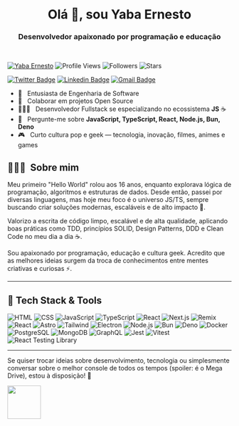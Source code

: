 <h1 align="center">Olá 👋, sou Yaba Ernesto</h1>
<h3 align="center">Desenvolvedor apaixonado por programação e educação</h3><br/>

[![Yaba Ernesto](https://img.shields.io/badge/Yaba-Ernesto-<COLOR>.svg)](https://shields.io/)
![Profile Views](https://komarev.com/ghpvc/?username=yabaernesto&color=yellow)
![Followers](https://img.shields.io/github/followers/yabaernesto) 
![Stars](https://img.shields.io/github/stars/yabaernesto?label=Profile%20Stars&logo=Profile%20stars&logoColor=g)

[![Twitter Badge](https://img.shields.io/badge/-@yabaernesto-00875f?style=flat-square&labelColor=00875f&logo=twitter&logoColor=white&link=https://twitter.com/yabaernesto)](https://twitter.com/yabaernesto) 
[![Linkedin Badge](https://img.shields.io/badge/-Yaba%20Ernesto-00875f?style=flat-square&logo=Linkedin&logoColor=white&link=https://www.linkedin.com/in/yabaernesto/)](https://www.linkedin.com/in/yabaernesto/) 
[![Gmail Badge](https://img.shields.io/badge/-yabaernesto@gmail.com-00875f?style=flat-square&logo=Gmail&logoColor=white&link=mailto:yabaernesto@gmail.com)](mailto:yabaernesto@gmail.com)

- 🔭 &nbsp; Entusiasta de Engenharia de Software
- 👯 &nbsp; Colaborar em projetos Open Source
- 👨🏻‍💻 &nbsp; Desenvolvedor Fullstack se especializando no ecossistema **JS** ☕
- 💬 &nbsp; Pergunte-me sobre **JavaScript, TypeScript, React, Node.js, Bun, Deno**
- 🎮 &nbsp; Curto cultura pop e geek — tecnologia, inovação, filmes, animes e games

## 👨🏻‍💻 &nbsp;Sobre mim

<p>Meu primeiro "Hello World" rolou aos 16 anos, enquanto explorava lógica de programação, algoritmos e estruturas de dados. Desde então, passei por diversas linguagens, mas hoje meu foco é o universo JS/TS, sempre buscando criar soluções modernas, escaláveis e de alto impacto 🚀.</p>

<p>Valorizo a escrita de código limpo, escalável e de alta qualidade, aplicando boas práticas como TDD, princípios SOLID, Design Patterns, DDD e Clean Code no meu dia a dia ☕.</p>

<p>Sou apaixonado por programação, educação e cultura geek. Acredito que as melhores ideias surgem da troca de conhecimentos entre mentes criativas e curiosas ⚡.</p>

---

## 🚀 Tech Stack & Tools

![HTML](https://img.shields.io/badge/-HTML-333333?style=flat&logo=HTML5)
![CSS](https://img.shields.io/badge/-CSS-333333?style=flat&logo=CSS3&logoColor=1572B6)
![JavaScript](https://img.shields.io/badge/-JavaScript-333333?style=flat&logo=javascript)
![TypeScript](https://img.shields.io/badge/-TypeScript-333333?style=flat&logo=typescript&logoColor=2D79C7)
![React](https://img.shields.io/badge/-React-333333?style=flat&logo=react)
![Next.js](https://img.shields.io/badge/-Next.js-333333?style=flat&logo=next.js&logoColor=FFFFFF)
![Remix](https://img.shields.io/badge/-Remix-333333?style=flat&logo=remix)
![React](https://img.shields.io/badge/-React%20Native-333333?style=flat&logo=react)
![Astro](https://img.shields.io/badge/-Astro-333333?style=flat&logo=astro)
![Tailwind](https://img.shields.io/badge/-Tailwind-333333?style=flat&logo=tailwind-css)
![Electron](https://img.shields.io/badge/-Electron-333333?style=flat&logo=electron&logoColor=47848F)
![Node.js](https://img.shields.io/badge/-Node.js-333333?style=flat&logo=node.js)
![Bun](https://img.shields.io/badge/-Bun-333333?style=flat&logo=bun&logoColor=white)
![Deno](https://img.shields.io/badge/-Deno-333333?style=flat&logo=deno)
![Docker](https://img.shields.io/badge/-Docker-333333?style=flat&logo=docker)
![PostgreSQL](https://img.shields.io/badge/-PostgreSQL-333333?style=flat&logo=postgresql)
![MongoDB](https://img.shields.io/badge/-MongoDB-333333?style=flat&logo=mongodb)
![GraphQL](https://img.shields.io/badge/-GraphQL-333333?style=flat&logo=graphql&logoColor=E535AB)
![Jest](https://img.shields.io/badge/-Jest-333333?style=flat&logo=jest&logoColor=E535AB)
![Vitest](https://img.shields.io/badge/-Vitest-333333?style=flat&logo=vitest&logoColor=6E9F18)
![React Testing Library](https://img.shields.io/badge/-RTL-333333?style=flat&logo=testing-library)

---

<p>Se quiser trocar ideias sobre desenvolvimento, tecnologia ou simplesmente conversar sobre o melhor console de todos os tempos (spoiler: é o Mega Drive), estou à disposição! 🚀</p>
<img src="https://github.com/lassiecoder/lassiecoder/assets/17312616/cff18550-c17d-43ff-a3c0-4cee7dc8de01" width="75">&nbsp;

<!--
**yabaernesto/yabaernesto** is a ✨ _special_ ✨ repository because its `README.md` (this file) appears on your GitHub profile.

Here are some ideas to get you started:

- 🔭 I’m currently working on ...
- 🌱 I’m currently learning ...
- 👯 I’m looking to collaborate on ...
- 🤔 I’m looking for help with ...
- 💬 Ask me about ...
- 📫 How to reach me: ...
- 😄 Pronouns: ...
- ⚡ Fun fact: ...
-->
